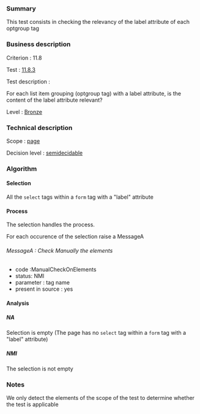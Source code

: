 ### Summary

This test consists in checking the relevancy of the label attribute of
each optgroup tag

### Business description

Criterion : 11.8

Test : [11.8.3](http://www.accessiweb.org/index.php/accessiweb-22-english-version.html#test-11-8-3)

Test description :

For each list item grouping (optgroup tag) with a label attribute, is
the content of the label attribute relevant?

Level : [Bronze](/en/category/rules-design/accessiweb-11/level/bronze)

### Technical description

Scope : [page](/en/category/rules-design/accessiweb-11/scope/page)

Decision level :
[semidecidable](/en/category/rules-design/accessiweb-11/decision-level/semidecidable)

### Algorithm

#### Selection

All the `select` tags within a `form` tag with a "label" attribute

#### Process

The selection handles the process.

For each occurence of the selection raise a MessageA

###### MessageA : Check Manually the elements

-   code :ManualCheckOnElements
-   status: NMI
-   parameter : tag name
-   present in source : yes

#### Analysis

##### NA

Selection is empty (The page has no `select` tag within a `form` tag
with a "label" attribute)

##### NMI

The selection is not empty

### Notes

We only detect the elements of the scope of the test to determine
whether the test is applicable

